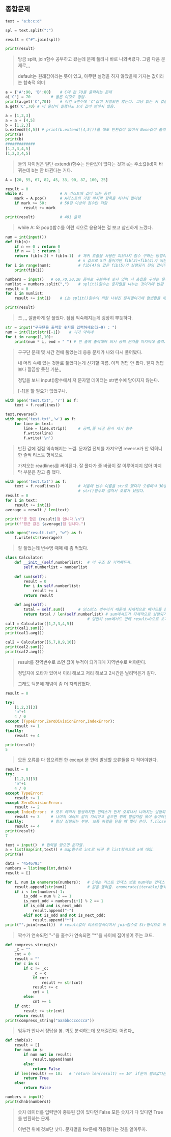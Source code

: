 ## 종합문제

```python
text = "a:b:c:d"

spl = text.split(":")

result = ("#".join(spl))

print(result)
```

> 방금 split, join함수 공부하고 왔는데 문제 풀려니 바로 나와버렸다. 그럼 다음 문제로,,,
>
> default는 원래값이라는 뜻이 있고, 아무런 설정을 하지 않았을때 가지는 값이라는 함축적 의미

```python
a = {'A':90, 'B':80}	# C에 값 70을 출력하는 문제
a['C'] = 70			# 물론 이것도 정답.
print(a.get('C',70))	# 이건 a변수에 'C'값이 저장되진 않는다. 그냥 없는 키 값을 출력한 거임.
a.get('C',70) # 이 문장이 실행되도 a의 값이 변하지 않음.
```

```python
a = [1,2,3]
a = a + [4,5]
b = [1,2,3]
b.extend([4,5])	# print(b.extend([4,5]))를 해도 반환값이 없어서 None값이 출력된다.
print(a)
print(b)
#############
[1,2,3,4,5]
[1,2,3,4,5]
```

> 둘의 차이점은 일단 extend()함수는 반환값이 없다는 것과 a는 주소값(id)이 바뀌는데 b는 안 바뀐다는 거다.

```python
A = [20, 55, 67, 82, 45, 33, 90, 87, 100, 25]

result = 0
while A:                # A 리스트에 값이 있는 동안
    mark = A.pop()      # A리스트의 가장 마지막 항목을 하나씩 뽑아냄
    if mark >= 50:      # 50점 이상의 점수만 더함
        result += mark

print(result)           # 481 출력
```

> while A: 와 pop()함수를 이런 식으로 응용하는 걸 보고 참신하게 느꼈다. 

```python
num = int(input())
def fib(n):
    if n == 0 : return 0
    if n == 1 : return 1
    return fib(n-2) + fib(n-1)	# 재귀 호출을 사용한 피보나치 함수 구하는 방법이다.
								# n 값으로 5가 들어가면 fib(3)+fib(4)가 되는 것이다.
for i in range(num):			# fib(4)의 값은 fib(5)가 실행되기 전의 값이다.
    print(fib(i))
```

```python
numbers = input()	# 60,70,30,20 콤마로 구분하여 숫자 입력 시 총합을 구하는 문제.
numlist = numbers.split(",")	# split()함수는 문자열을 나누는 것이기에 반환 값도 리스트 문자열
result = 0
for i in numlist:
    result += int(i)	# i는 split()함수의 의한 나눠진 문자열이기에 형변환을 해줘야 됨.

print(result)
```

> 크 ,,, 깔끔하게 잘 풀었다. 점점 익숙해지는게 굉장히 뿌듯하다.

```python
str = input("구구단을 출력할 숫자를 입력하세요(2~9) : ")
num = int(list(str)[-1])	# 기가 막히네
for i in range(1,10):
    print(num * i, end = " ") # 한 줄에 출력해야 되서 공백 문자를 마지막에 출력.
```

> 구구단 문제 몇 시간 전에 풀었는데 응용 문제가 나와 다시 풀어봤다.
>
> 내 머리 속에 있는 것들로 풀었다는게 신기할 따름. 아직 정답 안 봤다. 웬지 정답보다 깔끔할 듯한 기분,,
>
> 정답을 보니 input()함수에서 저 문자열 데이터는 str변수에 담아지지 않는다.
>
> [-1]을 할 필요가 없었구나.

```python
with open('test.txt', 'r') as f:
    text = f.readlines()

text.reverse()
with open('test.txt','w') as f:
    for line in text:
        line = line.strip()		# 공백,줄 바꿈 문자 제거 함수 
        f.write(line)
        f.write('\n')
```

> 반환 값에 점점 익숙해지는 느낌. 문자열 전체를 가져오면 reverse가 안 먹히니 한 줄씩 리스트 형식으로
>
> 가져오는 readlines를 써야된다. 잘 풀다가 줄 바꿈이 잘 이루어지지 않아 마지막 부분은 참고 좀 했다.

```python
with open('test.txt') as f:
    text = f.readlines()		# 처음에 변수 이름을 str로 했다가 오류떠서 30분은 날린 거 같다.
								# str()함수와 겹쳐서 오류가 났었다.
result = 0
for i in text:
    result += int(i)
average = result / len(text)

print(f"총 합은 {result}점 입니다.\n")
print(f"평균 값은 {average}점 입니다.")

with open("result.txt", "w") as f:
    f.write(str(average))
```

> 잘 풀었는데 변수명 때매 애 좀 먹었다.

```python
class Calculator:
    def __init__(self,numberlist):	# 이 구조 잘 기억해두자.
        self.numberlist = numberlist
    
    def sum(self): 
        result = 0
        for i in self.numberlist:
            result += i
        return result

    def avg(self):
        total = self.sum()		# 인스턴스 변수이기 때문에 자체적으로 메서드를 한번 실행한다.
        return total / len(self.numberlist)	# sum메서드가 자체적으로 실행되기에
									# 당연히 sum메서드 안에 result=0으로 초기화를 해야한다.
cal1 = Calculator([1,2,3,4,5])
print(cal1.sum())
print(cal1.avg())

cal2 = Calculator([6,7,8,9,10])
print(cal2.sum())
print(cal2.avg())
```

> result를 전역변수로 쓰면 값이 누적이 되기때매 지역변수로 써야한다.
>
> 정답지에 오타가 있어서 이리 해보고 저리 해보고 2시간은 날려먹은거 같다.
>
> 그래도 덕분에 개념이 좀 더 자리잡혔다.

```python
result = 0

try:
    [1,2,3][3]
    "a"+1
    4 / 0
except (TypeError,ZeroDivisionError,IndexError):
    result += 1
finally:
    result += 4

print(result)
5
```

> 모든 오류를 다 잡으려면 한 except 문 안에 발생할 오류들을 다 적어야한다.

```python
result = 0
try:
    [1,2,3][3]
    "a"+1
    4 / 0
except TypeError:			
    result += 1
except ZeroDivisionError:
    result += 2
except IndexError:	# 모두 에러가 발생하지만 인덱스가 먼저 오류나서 나머지는 실행되지 않는다
    result += 3		# 나머지 에러도 같이 처리하고 싶으면 위에 방법처럼 묶어 놓아야한다.
finally:			# 항상 실행되는 부분. 보통 파일을 닫을 때 많이 쓴다. f.close()
    result += 4
print(result)
7
```

```python
text = input()	# 입력을 받으면 문자열.
a = list(map(int,text))	# map함수로 int로 바꾼 후 list형식으로 a에 대입.
print(a)
```

```python
data = "4546793"
numbers = list(map(int,data))
result = []

for i, num in enumerate(numbers):	# i에는 리스트 인덱스 번호 num에는 인덱스 번호에 상응하는
    result.append(str(num))			# 값을 돌려줌. enumerate(iterable)형식
    if i < len(numbers)-1:
        is_odd = num % 2 == 1
        is_next_odd = numbers[i+1] % 2 == 1
        if is_odd and is_next_odd:
            result.append("-")
        elif not is_odd and not is_next_odd:
            result.append("*")
print("".join(result))	# result값이 리스트형식이여서 join함수로 Str형식으로 바꿔서 출력.
```

> 짝수가 연속되면 "-"을 홀수가 연속되면 "*"을 사이에 집어넣어 주는 코드.

```python
def compress_string(s):
    _c = ""
    cnt = 0
    result = ""
    for c in s:
        if c != _c:
            _c = c
            if cnt: 
                result += str(cnt)
            result += c
            cnt = 1
        else:
            cnt += 1
    if cnt:
        result += str(cnt)
    return result
print(compress_string("aaabbccccccca"))
```

> 엄두가 안나서 정답을 봄. 봐도 분석하는데 오래걸린다. 어렵다,,

```python
def chnb(s):
    result = []
    for num in s:
        if num not in result:
            result.append(num)
        else:
            return False
    if len(result) == 10:	# 'return len(result) == 10' if문이 필요없다는 것도 알아두자.
        return True
    else:
        return False

numbers = input()
print(chnb(numbers))
```

> 숫자 데이터를 입력받아 중복된 값이 있다면 False 모든 숫자가 다 있다면 True를 반환하는 문제.
>
> 이번건 위에 것보단 낫다. 문자열을 for문에 적용했다는 것을 알아두자.